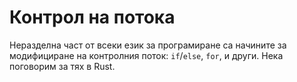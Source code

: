 # Контрол на потока

Неразделна част от всеки език за програмиране са начините за модифициране на контролния поток:
`if`/`else`, `for`, и други. Нека поговорим за тях в Rust.
